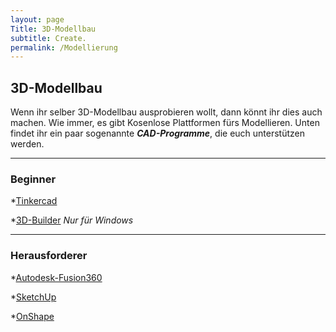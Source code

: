 ```yaml
---
layout: page
Title: 3D-Modellbau
subtitle: Create.
permalink: /Modellierung
---
```


## 3D-Modellbau

Wenn ihr selber 3D-Modellbau ausprobieren wollt, dann könnt ihr dies auch machen. Wie immer, es gibt Kosenlose Plattformen fürs Modellieren. 
Unten findet ihr ein paar sogenannte _**CAD-Programme**_, die euch unterstützen werden.

---
### Beginner

*[Tinkercad](https://www.tinkercad.com)
 
*[3D-Builder](https://apps.microsoft.com/store/detail/3d-builder/9WZDNCRFJ3T6?hl=en-us&gl=US) _Nur für Windows_

---
### Herausforderer

*[Autodesk-Fusion360](https://www.autodesk.com/products/fusion-360/personal)
 
*[SketchUp](https://www.sketchup.com)
 
*[OnShape](https://www.onshape.com/en/products/free)